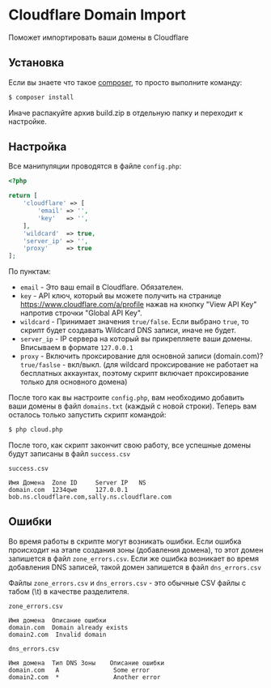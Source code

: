 Cloudflare Domain Import
=
Поможет импортировать ваши домены в Cloudflare

Установка
--
Если вы знаете что такое [composer](http://getcomposer.org), то просто выполните команду:
```bash
$ composer install
```
Иначе распакуйте архив build.zip в отдельную папку и переходит к настройке.

Настройка
--
Все манипуляции проводятся в файле `config.php`:
```php
<?php

return [
    'cloudflare' => [
        'email' => '',
        'key'   => '',
    ],
    'wildcard'  => true,
    'server_ip' => '',
    'proxy'     => true
];
```

По пунктам:
- `email` - Это ваш email в Cloudflare. Обязателен.
- `key` - API ключ, который вы можете получить на странице https://www.cloudflare.com/a/profile нажав на кнопку "View API Key" напротив строчки "Global API Key".
- `wildcard` - Принимает значения `true/false`. Если выбрано `true`, то скрипт будет создавать Wildcard DNS записи, иначе не будет.
- `server_ip` - IP сервера на который вы прикрепляете ваши домены. Вписываем в формате `127.0.0.1`
- `proxy` - Включить проксирование для основной записи (domain.com)? `true/faslse` - вкл/выкл. (для wildcard проксирование не работает на бесплатных аккаунтах, поэтому скрипт включает проксирование только для основного домена)

После того как вы настроите `config.php`, вам необходимо добавить ваши домены в файл `domains.txt` (каждый с новой строки).
Теперь вам осталось только запустить скрипт командой:
```bash
$ php cloud.php
```

После того, как скрипт закончит свою работу, все успешные домены будут записаны в файл `success.csv`

`success.csv`
```csv
Имя Домена  Zone ID     Server IP   NS
domain.com  1234qwe     127.0.0.1   bob.ns.cloudflare.com,sally.ns.cloudflare.com
```

Ошибки
--
Во время работы в скрипте могут возникать ошибки.
Если ошибка происходит на этапе создания зоны (добавления домена), то этот домен запишется в файл `zone_errors.csv`.
Если же ошибка возникает во время добавления DNS записей, такой домен запишется в файл `dns_errors.csv`

Файлы `zone_errors.csv` и `dns_errors.csv` - это обычные CSV файлы с табом (\t) в качестве разделителя. 

`zone_errors.csv`
```csv
Имя домена  Описание ошибки
domain.com  Domain already exists
domain2.com  Invalid domain
```

`dns_errors.csv`
```csv
Имя домена  Тип DNS Зоны    Описание ошибки
domain.com   A               Some error
domain2.com  *               Another error
```
